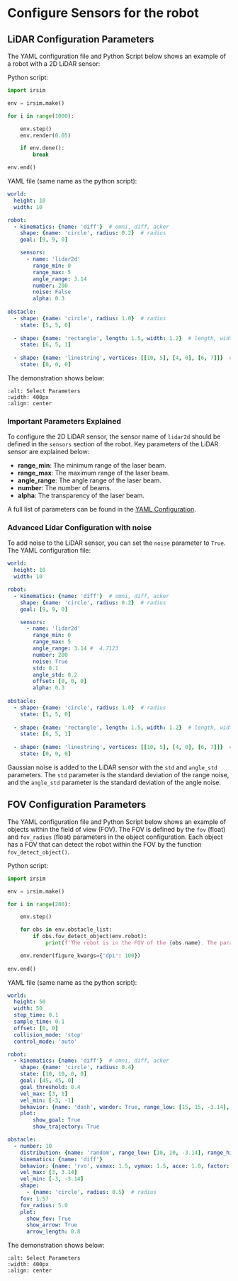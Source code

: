 Configure Sensors for the robot
=================================

## LiDAR Configuration Parameters

The YAML configuration file and Python Script below shows an example of a robot with a 2D LiDAR sensor:

Python script:

```python
import irsim

env = irsim.make()   

for i in range(1000):

    env.step()
    env.render(0.05)

    if env.done():
        break

env.end()
```

YAML file (same name as the python script):

```yaml
world:
  height: 10  
  width: 10   

robot:
  - kinematics: {name: 'diff'}  # omni, diff, acker
    shape: {name: 'circle', radius: 0.2}  # radius
    goal: [9, 9, 0]

    sensors:
      - name: 'lidar2d'
        range_min: 0
        range_max: 5
        angle_range: 3.14 
        number: 200
        noise: False
        alpha: 0.3
      
obstacle:
  - shape: {name: 'circle', radius: 1.0}  # radius
    state: [5, 5, 0]  
  
  - shape: {name: 'rectangle', length: 1.5, width: 1.2}  # length, width
    state: [6, 5, 1] 
  
  - shape: {name: 'linestring', vertices: [[10, 5], [4, 0], [6, 7]]}  # vertices
    state: [0, 0, 0] 
```



The demonstration shows below:

```{image} gif/lidar2d.gif
:alt: Select Parameters
:width: 400px
:align: center
```

### Important Parameters Explained

To configure the 2D LiDAR sensor, the sensor name of `lidar2d` should be defined in the `sensors` section of the robot. Key parameters of the LiDAR sensor are explained below:

- **range_min**: The minimum range of the laser beam.
- **range_max**: The maximum range of the laser beam.
- **angle_range**: The angle range of the laser beam.
- **number**: The number of beams.
- **alpha**: The transparency of the laser beam.

A full list of parameters can be found in the [YAML Configuration](#../yaml_config/configuration/).


### Advanced Lidar Configuration with noise

To add noise to the LiDAR sensor, you can set the `noise` parameter to `True`. The YAML configuration file:

```yaml
world:
  height: 10  
  width: 10   

robot:
  - kinematics: {name: 'diff'}  # omni, diff, acker
    shape: {name: 'circle', radius: 0.2}  # radius
    goal: [9, 9, 0]

    sensors:
      - name: 'lidar2d'
        range_min: 0
        range_max: 5
        angle_range: 3.14 #  4.7123
        number: 200
        noise: True
        std: 0.1
        angle_std: 0.2
        offset: [0, 0, 0]
        alpha: 0.3
      
obstacle:
  - shape: {name: 'circle', radius: 1.0}  # radius
    state: [5, 5, 0]  
  
  - shape: {name: 'rectangle', length: 1.5, width: 1.2}  # length, width
    state: [6, 5, 1] 
  
  - shape: {name: 'linestring', vertices: [[10, 5], [4, 0], [6, 7]]}  # vertices
    state: [0, 0, 0] 

```

Gaussian noise is added to the LiDAR sensor with the `std` and `angle_std` parameters. The `std` parameter is the standard deviation of the range noise, and the `angle_std` parameter is the standard deviation of the angle noise. 


## FOV Configuration Parameters

The YAML configuration file and Python Script below shows an example of objects within the field of view (FOV). The FOV is defined by the `fov` (float) and `fov_radius` (float) parameters in the object configuration. Each object has a FOV that can detect the robot within the FOV by the function `fov_detect_object()`. 

Python script:

```python
import irsim

env = irsim.make()

for i in range(200):

    env.step()

    for obs in env.obstacle_list:
        if obs.fov_detect_object(env.robot):
            print(f'The robot is in the FOV of the {obs.name}. The parameters of this obstacle are: state [x, y, theta]: {obs.state.flatten()}, velocity [linear, angular]: {obs.velocity.flatten()}, fov in radian: {obs.fov}.')

    env.render(figure_kwargs={'dpi': 100})
    
env.end()
```

YAML file (same name as the python script):

```yaml
world:
  height: 50
  width: 50   
  step_time: 0.1 
  sample_time: 0.1  
  offset: [0, 0]  
  collision_mode: 'stop' 
  control_mode: 'auto' 

robot:
  - kinematics: {name: 'diff'}  # omni, diff, acker
    shape: {name: 'circle', radius: 0.4}
    state: [10, 10, 0, 0]
    goal: [45, 45, 0]
    goal_threshold: 0.4
    vel_max: [3, 1]
    vel_min: [-3, -1]
    behavior: {name: 'dash', wander: True, range_low: [15, 15, -3.14], range_high: [35, 35, 3.14]} 
    plot:
        show_goal: True
        show_trajectory: True

obstacle:
  - number: 10
    distribution: {name: 'random', range_low: [10, 10, -3.14], range_high: [40, 40, 3.14]}
    kinematics: {name: 'diff'}
    behavior: {name: 'rvo', vxmax: 1.5, vymax: 1.5, acce: 1.0, factor: 2.0, mode: 'vo', wander: True, range_low: [15, 15, -3.14], range_high: [35, 35, 3.14], target_roles: 'all'}
    vel_max: [3, 3.14]
    vel_min: [-3, -3.14]
    shape:
      - {name: 'circle', radius: 0.5}  # radius
    fov: 1.57 
    fov_radius: 5.0
    plot:
      show_fov: True
      show_arrow: True
      arrow_length: 0.8
```

The demonstration shows below:

```{image} gif/fov.gif
:alt: Select Parameters
:width: 400px
:align: center
```

